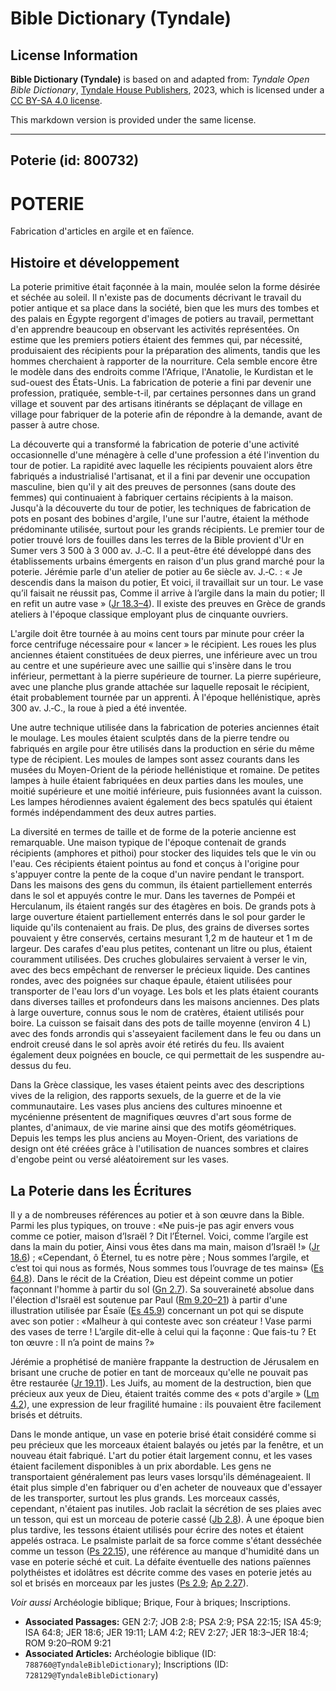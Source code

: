 # Bible Dictionary (Tyndale)

## License Information

**Bible Dictionary (Tyndale)** is based on and adapted from: _Tyndale Open Bible Dictionary_, [Tyndale House Publishers](https://tyndaleopenresources.com/), 2023, which is licensed under a [CC BY-SA 4.0 license](https://creativecommons.org/licenses/by-sa/4.0/legalcode.en).

This markdown version is provided under the same license.



--------------------------------

## Poterie (id: 800732)

POTERIE
=======

Fabrication d'articles en argile et en faïence.

Histoire et développement
-------------------------

La poterie primitive était façonnée à la main, moulée selon la forme désirée et séchée au soleil. Il n'existe pas de documents décrivant le travail du potier antique et sa place dans la société, bien que les murs des tombes et des palais en Égypte regorgent d'images de potiers au travail, permettant d'en apprendre beaucoup en observant les activités représentées. On estime que les premiers potiers étaient des femmes qui, par nécessité, produisaient des récipients pour la préparation des aliments, tandis que les hommes cherchaient à rapporter de la nourriture. Cela semble encore être le modèle dans des endroits comme l'Afrique, l'Anatolie, le Kurdistan et le sud\-ouest des États\-Unis. La fabrication de poterie a fini par devenir une profession, pratiquée, semble\-t\-il, par certaines personnes dans un grand village et souvent par des artisans itinérants se déplaçant de village en village pour fabriquer de la poterie afin de répondre à la demande, avant de passer à autre chose.

La découverte qui a transformé la fabrication de poterie d'une activité occasionnelle d'une ménagère à celle d'une profession a été l'invention du tour de potier. La rapidité avec laquelle les récipients pouvaient alors être fabriqués a industrialisé l'artisanat, et il a fini par devenir une occupation masculine, bien qu'il y ait des preuves de personnes (sans doute des femmes) qui continuaient à fabriquer certains récipients à la maison. Jusqu'à la découverte du tour de potier, les techniques de fabrication de pots en posant des bobines d'argile, l'une sur l'autre, étaient la méthode prédominante utilisée, surtout pour les grands récipients. Le premier tour de potier trouvé lors de fouilles dans les terres de la Bible provient d'Ur en Sumer vers 3 500 à 3 000 av. J.‑C. Il a peut\-être été développé dans des établissements urbains émergents en raison d'un plus grand marché pour la poterie. Jérémie parle d'un atelier de potier au 6e siècle av. J.‑C. : « Je descendis dans la maison du potier, Et voici, il travaillait sur un tour. Le vase qu’il faisait ne réussit pas, Comme il arrive à l’argile dans la main du potier; Il en refit un autre vase » ([Jr 18\.3–4](https://ref.ly/Jer18:3-Jer18:4)). Il existe des preuves en Grèce de grands ateliers à l'époque classique employant plus de cinquante ouvriers.

L'argile doit être tournée à au moins cent tours par minute pour créer la force centrifuge nécessaire pour « lancer » le récipient. Les roues les plus anciennes étaient constituées de deux pierres, une inférieure avec un trou au centre et une supérieure avec une saillie qui s'insère dans le trou inférieur, permettant à la pierre supérieure de tourner. La pierre supérieure, avec une planche plus grande attachée sur laquelle reposait le récipient, était probablement tournée par un apprenti. À l'époque hellénistique, après 300 av. J.‑C., la roue à pied a été inventée.

Une autre technique utilisée dans la fabrication de poteries anciennes était le moulage. Les moules étaient sculptés dans de la pierre tendre ou fabriqués en argile pour être utilisés dans la production en série du même type de récipient. Les moules de lampes sont assez courants dans les musées du Moyen\-Orient de la période hellénistique et romaine. De petites lampes à huile étaient fabriquées en deux parties dans les moules, une moitié supérieure et une moitié inférieure, puis fusionnées avant la cuisson. Les lampes hérodiennes avaient également des becs spatulés qui étaient formés indépendamment des deux autres parties.

La diversité en termes de taille et de forme de la poterie ancienne est remarquable. Une maison typique de l'époque contenait de grands récipients (amphores et pithoi) pour stocker des liquides tels que le vin ou l'eau. Ces récipients étaient pointus au fond et conçus à l'origine pour s'appuyer contre la pente de la coque d'un navire pendant le transport. Dans les maisons des gens du commun, ils étaient partiellement enterrés dans le sol et appuyés contre le mur. Dans les tavernes de Pompéi et Herculanum, ils étaient rangés sur des étagères en bois. De grands pots à large ouverture étaient partiellement enterrés dans le sol pour garder le liquide qu'ils contenaient au frais. De plus, des grains de diverses sortes pouvaient y être conservés, certains mesurant 1,2 m de hauteur et 1 m de largeur. Des carafes d'eau plus petites, contenant un litre ou plus, étaient couramment utilisées. Des cruches globulaires servaient à verser le vin, avec des becs empêchant de renverser le précieux liquide. Des cantines rondes, avec des poignées sur chaque épaule, étaient utilisées pour transporter de l'eau lors d'un voyage. Les bols et les plats étaient courants dans diverses tailles et profondeurs dans les maisons anciennes. Des plats à large ouverture, connus sous le nom de cratères, étaient utilisés pour boire. La cuisson se faisait dans des pots de taille moyenne (environ 4 L) avec des fonds arrondis qui s'asseyaient facilement dans le feu ou dans un endroit creusé dans le sol après avoir été retirés du feu. Ils avaient également deux poignées en boucle, ce qui permettait de les suspendre au\-dessus du feu.

Dans la Grèce classique, les vases étaient peints avec des descriptions vives de la religion, des rapports sexuels, de la guerre et de la vie communautaire. Les vases plus anciens des cultures minoenne et mycénienne présentent de magnifiques œuvres d'art sous forme de plantes, d'animaux, de vie marine ainsi que des motifs géométriques. Depuis les temps les plus anciens au Moyen\-Orient, des variations de design ont été créées grâce à l'utilisation de nuances sombres et claires d'engobe peint ou versé aléatoirement sur les vases.

La Poterie dans les Écritures
-----------------------------

Il y a de nombreuses références au potier et à son œuvre dans la Bible. Parmi les plus typiques, on trouve : «Ne puis\-je pas agir envers vous comme ce potier, maison d’Israël ? Dit l’Éternel. Voici, comme l’argile est dans la main du potier, Ainsi vous êtes dans ma main, maison d’Israël !» ([Jr 18\.6](https://ref.ly/Jer18:6)) ; «Cependant, ô Éternel, tu es notre père ; Nous sommes l’argile, et c’est toi qui nous as formés, Nous sommes tous l’ouvrage de tes mains» ([Es 64\.8](https://ref.ly/Isa64:8)). Dans le récit de la Création, Dieu est dépeint comme un potier façonnant l'homme à partir du sol ([Gn 2\.7](https://ref.ly/Gen2:7)). Sa souveraineté absolue dans l'élection d'Israël est soutenue par Paul ([Rm 9\.20–21](https://ref.ly/Rom9:20-Rom9:21)) à partir d'une illustration utilisée par Ésaïe ([Es 45\.9](https://ref.ly/Isa45:9)) concernant un pot qui se dispute avec son potier : «Malheur à qui conteste avec son créateur ! Vase parmi des vases de terre ! L’argile dit\-elle à celui qui la façonne : Que fais\-tu ? Et ton œuvre : Il n’a point de mains ?»

Jérémie a prophétisé de manière frappante la destruction de Jérusalem en brisant une cruche de potier en tant de morceaux qu'elle ne pouvait pas être restaurée ([Jr 19\.11](https://ref.ly/Jer19:11)). Les Juifs, au moment de la destruction, bien que précieux aux yeux de Dieu, étaient traités comme des « pots d'argile » ([Lm 4\.2](https://ref.ly/Lam4:2)), une expression de leur fragilité humaine : ils pouvaient être facilement brisés et détruits.

Dans le monde antique, un vase en poterie brisé était considéré comme si peu précieux que les morceaux étaient balayés ou jetés par la fenêtre, et un nouveau était fabriqué. L'art du potier était largement connu, et les vases étaient facilement disponibles à un prix abordable. Les gens ne transportaient généralement pas leurs vases lorsqu'ils déménageaient. Il était plus simple d'en fabriquer ou d'en acheter de nouveaux que d'essayer de les transporter, surtout les plus grands. Les morceaux cassés, cependant, n'étaient pas inutiles. Job raclait la sécrétion de ses plaies avec un tesson, qui est un morceau de poterie cassé ([Jb 2\.8](https://ref.ly/Job2:8)). À une époque bien plus tardive, les tessons étaient utilisés pour écrire des notes et étaient appelés ostraca. Le psalmiste parlait de sa force comme s'étant desséchée comme un tesson ([Ps 22\.15](https://ref.ly/Ps22:15)), une référence au manque d'humidité dans un vase en poterie séché et cuit. La défaite éventuelle des nations païennes polythéistes et idolâtres est décrite comme des vases en poterie jetés au sol et brisés en morceaux par les justes ([Ps 2\.9](https://ref.ly/Ps2:9); [Ap 2\.27](https://ref.ly/Rev2:27)).

*Voir aussi* Archéologie biblique; Brique, Four à briques; Inscriptions.

* **Associated Passages:** GEN 2:7; JOB 2:8; PSA 2:9; PSA 22:15; ISA 45:9; ISA 64:8; JER 18:6; JER 19:11; LAM 4:2; REV 2:27; JER 18:3–JER 18:4; ROM 9:20–ROM 9:21
* **Associated Articles:** Archéologie biblique (ID: `788760@TyndaleBibleDictionary`); Inscriptions (ID: `728129@TyndaleBibleDictionary`)

